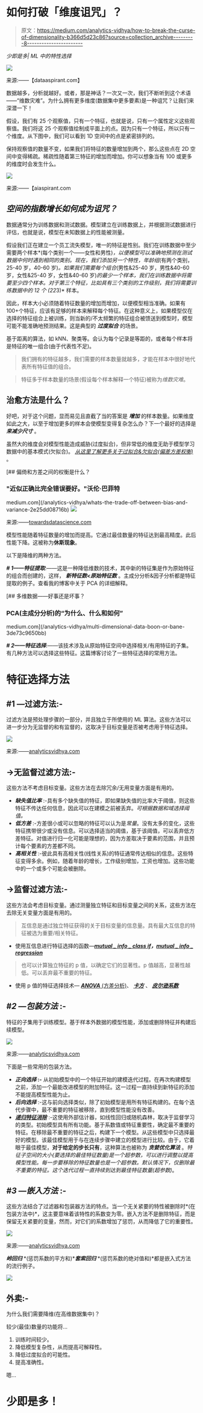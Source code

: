 # 如何打破「维度诅咒」？

> 原文：<https://medium.com/analytics-vidhya/how-to-break-the-curse-of-dimensionality-b366d5d23c86?source=collection_archive---------8----------------------->

*少即是多| ML 中的特性选择*

![](img/670449ab974f6bcbfae394fb552ff2dd.png)

来源:——【dataaspirant.com】

数据越多，分析就越好。或者，那是神话？一次又一次，我们不断听到这个术语——“维数灾难”。为什么拥有更多维度(数据集中更多要素)是一种诅咒？让我们来深潜一下！

假设，我们有 25 个观察值，只有一个特征，也就是说，只有一个属性定义这些观察值。我们将这 25 个观察值绘制成平面上的点。因为只有一个特征，所以只有一个维度。从下图中，我们可以看到 1D 空间中的点是紧密排列的。

保持观察值的数量不变，如果我们将特征的数量增加到两个，那么这些点在 2D 空间中变得稀疏。稀疏性随着第三特征的增加而增加。你可以想象当有 100 或更多的维度时会发生什么。

![](img/1046c86cc8087b907698e14e4813eb04.png)

来源:——【aiaspirant.com 

## ***空间的指数增长如何成为诅咒？***

数据通常分为训练数据和测试数据。模型建立在训练数据上，并根据测试数据进行评估，也就是说，模型在未知数据上的性能被测量。

假设我们正在建立一个员工流失模型，唯一的特征是性别。我们在训练数据中至少需要两个样本*(每个类别一个——女性和男性)*，以便模型可以准确地预测在测试数据中何时遇到相同的类别。现在，我们添加另一个特性，年龄组*(有两个类别，25-40 岁，40-60 岁)*。如果我们需要每个组合*(男性&25-40 岁，男性&40-60 岁，女性&25-40 岁，女性&40-60 岁)*的最少一个样本，我们在训练数据中将需要至少四个样本。对于第三个特征，比如具有三个类别的工作级别，我们将需要训练数据中的 12 个 *(2*2*3)* 样本。

因此，样本大小必须随着特征数量的增加而增加，以便模型相当准确。如果有 100+个特征，应该有足够的样本来解释每个特征。在这种意义上，如果模型仅在选择的特征组合上被训练，则当新的/不太频繁的特征组合被馈送到模型时，模型可能不能准确地预测结果。这是典型的 ***过度拟合*** 的场景。

基于距离的算法，如 kNN、聚类等。会认为每个记录是等距的，或者每个样本将是特征的唯一组合(由于代表性不足)。

> 我们拥有的特征越多，我们需要的样本数量就越多，才能在样本中很好地代表所有特征值的组合。

> 特征多于样本数量的场景(假设每个样本解释一个特征)被称为*维数灾难*。

## 治愈方法是什么？

好吧，对于这个问题，显而易见且直截了当的答案是 ***增加*** 的样本数量。如果维度如此之大，以至于增加更多的样本会使模型变得复杂怎么办？下一个最好的选择是 ***来减少尺寸*** 。

虽然大的维度会对模型性能造成威胁(过度拟合)，但非常低的维度无助于模型学习数据中的基本模式(欠拟合)。 [*从这里了解更多关于过拟合&欠拟合(偏差方差权衡)*](/analytics-vidhya/whats-the-trade-off-between-bias-and-variance-2e25dd08716b) 。

[](/analytics-vidhya/whats-the-trade-off-between-bias-and-variance-2e25dd08716b) [## 偏倚和方差之间的权衡是什么？

### "近似正确比完全错误要好。"沃伦·巴菲特

medium.com](/analytics-vidhya/whats-the-trade-off-between-bias-and-variance-2e25dd08716b) ![](img/e2b5da6b7361be51d0a6ff7e93fd40d8.png)

来源:——[towardsdatascience.com](https://towardsdatascience.com)

模型性能随着特征数量的增加而提高。它通过最佳数量的特征达到最高精度。此后性能下降。这被称为**休斯现象**。

以下是降维的两种方法。

***# 1——特征提取***:——这是一种降低维数的技术，其中新的特征集是作为原始特征的组合而创建的，这样， ***新特征数<原始特征数*** 。主成分分析&因子分析都是特征提取的例子。查看我的博客中关于 PCA 的详细解释。

[](/analytics-vidhya/multi-dimensional-data-boon-or-bane-3de73c9650bb) [## 多维数据——好事还是坏事？

### PCA(主成分分析)的“为什么、什么和如何”

medium.com](/analytics-vidhya/multi-dimensional-data-boon-or-bane-3de73c9650bb) 

***# 2——特征选择***:——该技术涉及从原始特征空间中选择相关/有用特征的子集。有几种方法可以选择这些特征。这篇博客讨论了一些特征选择的常用方法。

# **特征选择方法**

## **#1 —过滤方法:-**

过滤方法是预处理步骤的一部分，并且独立于所使用的 ML 算法。这些方法可以进一步分为无监督的和有监督的，这取决于目标变量是否被考虑用于特征选择。

![](img/c3fa79a18268c555d123b076ed5f9ebf.png)

来源:——[analyticsvidhya.com](https://www.analyticsvidhya.com/)

## →无监督过滤方法:-

这些方法不考虑目标变量。这些方法在去除冗余/无用变量方面是有用的。

*   ***缺失值比率*** :-具有多个缺失值的特征，即如果缺失值的比率大于阈值，则这些特征不传达任何信息，因此可以在建模之前被丢弃。*可根据数据和域选择阈值。*
*   ***低方差*** :-方差很小或可以忽略的特征可以认为是*常量*。没有太多的变化，这些特征携带很少或没有信息。可以选择适当的阈值，基于该阈值，可以丢弃低方差特征。对值进行归一化可能是理想的，因为方差取决于要素的范围，并且预计每个要素的方差都不同。
*   ***高相关性*** :-彼此具有高相关性(线性关系)的特征通常传达相似的信息。这些特征变得多余。例如，随着年龄的增长，工作级别增加，工资也增加。这些功能中的一个或多个可能会被删除。

## →监督过滤方法:-

这些方法会考虑目标变量。通过测量独立特征和目标变量之间的关系，这些方法在去除无关变量方面是有用的。

> 互信息是通过独立特征获得的关于目标变量的信息量。具有最大互信息的特征被选为重要/相关特征。

*   使用互信息进行特征选择的函数—[***mutual _ info _ class if***](https://scikit-learn.org/stable/modules/generated/sklearn.feature_selection.mutual_info_classif.html#sklearn.feature_selection.mutual_info_classif)***，***[***mutual _ info _ regression***](https://scikit-learn.org/stable/modules/generated/sklearn.feature_selection.mutual_info_regression.html#sklearn.feature_selection.mutual_info_regression)

> 也可以计算独立特征的 p 值，以确定它们的显著性。p 值越高，显著性越低。可以丢弃最不重要的特征。

*   使用 p 值的特征选择技术— [***ANOVA*** (方差分析)](https://scikit-learn.org/stable/modules/generated/sklearn.feature_selection.f_classif.html)、 [***卡方***](https://scikit-learn.org/stable/modules/generated/sklearn.feature_selection.chi2.html#sklearn.feature_selection.chi2) 、 [***皮尔逊系数***](https://scikit-learn.org/stable/modules/generated/sklearn.feature_selection.f_regression.html)

## ***#2 —包装方法*** :-

特征的子集用于训练模型。基于样本外数据的模型性能，添加或删除特征并构建后续模型。

![](img/9b410e94d927c4072d2cb9a2605516f2.png)

来源:——[analyticsvidhya.com](https://www.analyticsvidhya.com/)

下面是一些常用的包装方法。

*   ***正向选择* :-** 从初始模型中的一个特征开始的建模迭代过程。在再次构建模型之前，添加一个最能改进模型的附加特征。这一过程一直持续到新特征的添加不能提高模型性能为止。
*   ***后向选择*** :-这与前向选择类似，除了初始模型是用所有特征构建的。在每个迭代步骤中，最不重要的特征被移除，直到模型性能没有改善。
*   [***递归特征消除***](https://scikit-learn.org/stable/modules/generated/sklearn.feature_selection.RFE.html) :-这使用外部估计器，如线性回归或随机森林，取决于监督学习的类型。初始模型具有所有功能。基于系数值或特征重要性，确定最不重要的特征。在移除最不重要的特征之后，构建下一个模型。从这些模型中只选择最好的模型。该最佳模型用于与在连续步骤中建立的模型进行比较。由于，它着眼于最佳模型，**对于给定的步长只有**，这种算法也被称为 ***贪婪优化算法*** 。*特征子空间的大小(要选择的最佳特征数量)是一个超参数，可以进行调整以提高模型性能。每一步要移除的特征数量也是一个超参数。*默认情况下，仅删除最不重要的特征。这个迭代过程一直持续到达到最佳特征数量*(超参数)*。

## ***#3 —嵌入方法*** :-

这些方法结合了过滤器和包装器方法的特点。当一个无关紧要的特性被删除时*(在包装方法中)*，这主要意味着该特性的系数变为零。嵌入方法不是删除特征，而是保留无关紧要的变量，然而，对它们的系数增加了惩罚，从而降低了它的重要性。

![](img/92b1fff498cea6963972d8cd704fdd0a.png)

来源:——[analyticsvidhya.com](https://www.analyticsvidhya.com/)

***岭回归*** *(惩罚系数的平方和)****套索回归*** *(惩罚系数的绝对值和)*都是嵌入式方法的流行例子。

![](img/4b073a756f71611155dd6132a7e2cfb8.png)

## 外卖:-

为什么我们需要降维(在高维数据集中)？

较少(最佳)数量的功能将…

1.  训练时间较少。
2.  降低模型复杂性，从而提高可解释性。
3.  降低过度拟合的可能性。
4.  提高准确性。

嗯…

# 少即是多！